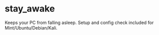 # stay_awake
Keeps your PC from falling asleep. Setup and config check included for Mint/Ubuntu/Debian/Kali. 
